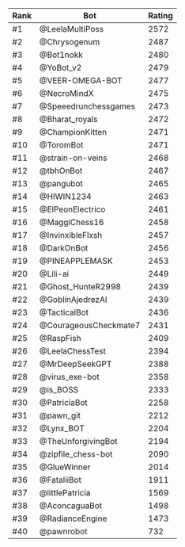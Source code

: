 Rank|Bot|Rating
---|---|---
#1|@LeelaMultiPoss|2572
#2|@Chrysogenum|2487
#3|@Bot1nokk|2480
#4|@YoBot_v2|2479
#5|@VEER-OMEGA-BOT|2477
#6|@NecroMindX|2475
#7|@Speeedrunchessgames|2473
#8|@Bharat_royals|2472
#9|@ChampionKitten|2471
#10|@ToromBot|2471
#11|@strain-on-veins|2468
#12|@tbhOnBot|2467
#13|@pangubot|2465
#14|@HIWIN1234|2463
#15|@ElPeonElectrico|2461
#16|@MaggiChess16|2458
#17|@InvinxibleFlxsh|2457
#18|@DarkOnBot|2456
#19|@PINEAPPLEMASK|2453
#20|@Lili-ai|2449
#21|@Ghost_HunteR2998|2439
#22|@GoblinAjedrezAI|2439
#23|@TacticalBot|2436
#24|@CourageousCheckmate7|2431
#25|@RaspFish|2409
#26|@LeelaChessTest|2394
#27|@MrDeepSeekGPT|2388
#28|@virus_exe-bot|2358
#29|@is_BOSS|2333
#30|@PatriciaBot|2258
#31|@pawn_git|2212
#32|@Lynx_BOT|2204
#33|@TheUnforgivingBot|2194
#34|@zipfile_chess-bot|2090
#35|@GlueWinner|2014
#36|@FataliiBot|1911
#37|@littlePatricia|1569
#38|@AconcaguaBot|1498
#39|@RadianceEngine|1473
#40|@pawnrobot|732
